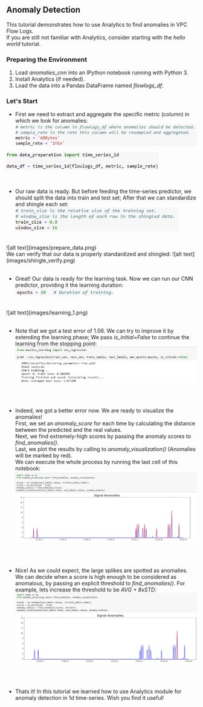 ## Anomaly Detection 
This tutorial demonstrates how to use Analytics to find anomalies in VPC Flow Logs.   
If you are still not familiar with Analytics, consider starting with the *hello world* tutorial.

### Preparing the Environment
1. Load *anomalies_cnn* into an IPython notebook running with Python 3.
2. Install Analytics (if needed).
3. Load the data into a Pandas DataFrame named *flowlogs_df*.

### Let's Start
* First we need to extract and aggregate the specific metric (column) in which we look for anomalies:
![alt text](images/metric_agg.png)

![alt text](images/time_series_1d.png)  

<br/>

* Our raw data is ready. But before feeding the time-series predictor, we should split the data into train and test set; After that we can standardize and shingle each set:
![alt text](images/split_shingle.png)  
<br/>
![alt text](images/prepare_data.png)
<br/>
We can verify that our data is properly standardized and shingled:
![alt text](images/shingle_verify.png)  
<br/>
<br/>

* Great! Our data is ready for the learning task. Now we can run our CNN predictor, providing it the learning duration:
![alt text](images/epochs.png)  
<br/>
![alt text](images/learning_1.png)  
<br/>
<br/>

* Note that we got a test error of 1.06. We can try to improve it by extending the learning phase; We pass *is_initial=False* to continue the learning from the stopping point:
![alt text](images/learning_2.png)  
<br/>
<br/>

* Indeed, we got a better error now. We are ready to visualize the anomalies!  
First, we set an *anomaly_score* for each time by calculating the distance between the predicted and the real values.   
Next, we find extremely-high scores by passing the anomaly scores to *find_anomalies()*.   
Last, we plot the results by calling to *anomaly_visualization()* (Anomalies will be marked by red).  
We can execute the whole process by running the last cell of this notebook:
![alt text](images/visualization.png)
<br/>
<br/>

* Nice! As we could expect, the large splikes are spotted as anomalies. We can decide when a score is high enough to be considered as anomalous, by passing an explicit threshold to *find_anomalies()*. For example, lets increase the threshold to be *AVG + 8xSTD*:
![alt text](images/visualization_2.png)
<br/>
<br/>

* Thats it! In this tutorial we learned how to use Analytics module for anomaly detection in 1d time-series. Wish you find it useful!

